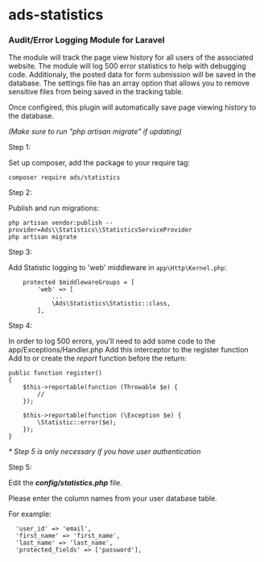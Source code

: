 ads-statistics
==============

<h3>Audit/Error Logging Module for Laravel</h3>

The module will track the page view history for all users of the associated website. The module will log 500 error statistics to help with debugging code. Additionaly, the posted data for form submission will be saved in the database. The settings file has an array option that allows you to remove sensitive files from being saved in the tracking table.

Once configired, this plugin will automatically save page viewing history to the database.

_(Make sure to run "php artisan migrate" if updating)_

Step 1:

Set up composer, add the package to your require tag:
```
composer require ads/statistics
```

Step 2:

Publish and run migrations:
```
php artisan vendor:publish --provider=Ads\\Statistics\\StatisticsServiceProvider
php artisan migrate
```

Step 3:

Add Statistic logging to 'web' middleware in `app\Http\Kernel.php`:
```
    protected $middlewareGroups = [
        'web' => [
            ...
            \Ads\Statistics\Statistic::class,
        ],
```

Step 4:

In order to log 500 errors, you'll need to add some code to the app/Exceptions/Handler.php Add this interceptor to the register function
Add to or create the *report* function before the return:
```
public function register()
{
	$this->reportable(function (Throwable $e) {
	    //
	});

	$this->reportable(function (\Exception $e) {
	    \Statistic::error($e);
	});
}
```

_* Step 5 is only necessary if you have user authentication_

Step 5:

Edit the _<b>config/statistics.php</b>_ file.

Please enter the column names from your user database table.

For example:
```
  'user_id' => 'email',
  'first_name' => 'first_name',
  'last_name' => 'last_name',
  'protected_fields' => ['password'],
```

